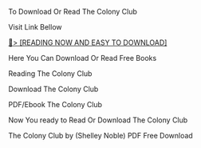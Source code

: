 To Download Or Read The Colony Club

Visit Link Bellow

<a href="https://uk.ebookarea.xyz/?book=199531901-the-colony-club">📖&gt; [READING NOW AND EASY TO DOWNLOAD]</a>

Here You Can Download Or Read Free Books

Reading The Colony Club

Download The Colony Club

PDF/Ebook The Colony Club

Now You ready to Read Or Download The Colony Club

The Colony Club by (Shelley Noble) PDF Free Download
